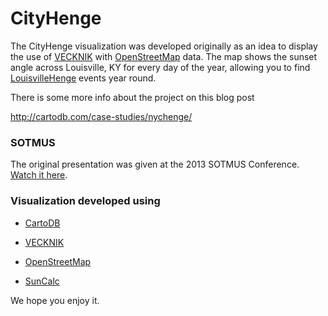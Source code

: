 # CityHenge 

The CityHenge visualization was developed originally as an idea to display the use of [VECKNIK](https://github.com/Vizzuality/VECNIK) with [OpenStreetMap](http://openstreetmaps.org) data. The map shows the sunset angle across Louisville, KY for every day of the year, allowing you to find [LouisvilleHenge](https://en.wikipedia.org/wiki/Manhattanhenge) events year round.

There is some more info about the project on this blog post

http://cartodb.com/case-studies/nychenge/

### SOTMUS

The original presentation was given at the 2013 SOTMUS Conference. [Watch it here](http://vimeopro.com/openstreetmapus/state-of-the-map-us-2013/video/68096664).

### Visualization developed using 

 - [CartoDB](http://cartodb.com)

 - [VECKNIK](https://github.com/Vizzuality/VECNIK)

 - [OpenStreetMap](http://openstreetmaps.org)

 - [SunCalc](https://github.com/mourner/suncalc)

We hope you enjoy it.

